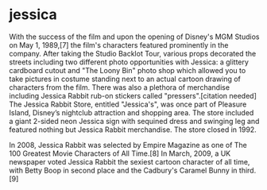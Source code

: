 # jessica
With the success of the film and upon the opening of Disney's MGM Studios on May 1, 1989,[7] the film's characters featured prominently in the company. After taking the Studio Backlot Tour, various props decorated the streets including two different photo opportunities with Jessica: a glittery cardboard cutout and "The Loony Bin" photo shop which allowed you to take pictures in costume standing next to an actual cartoon drawing of characters from the film. There was also a plethora of merchandise including Jessica Rabbit rub-on stickers called "pressers".[citation needed] The Jessica Rabbit Store, entitled "Jessica's", was once part of Pleasure Island, Disney’s nightclub attraction and shopping area. The store included a giant 2-sided neon Jessica sign with sequined dress and swinging leg and featured nothing but Jessica Rabbit merchandise. The store closed in 1992.

In 2008, Jessica Rabbit was selected by Empire Magazine as one of The 100 Greatest Movie Characters of All Time.[8] In March, 2009, a UK newspaper voted Jessica Rabbit the sexiest cartoon character of all time, with Betty Boop in second place and the Cadbury's Caramel Bunny in third.[9]
